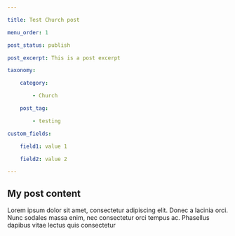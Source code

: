 ```yaml
---

title: Test Church post

menu_order: 1

post_status: publish

post_excerpt: This is a post excerpt

taxonomy:

    category:

        - Church

    post_tag:

        - testing

custom_fields:

    field1: value 1

    field2: value 2

---
```


## My post content

Lorem ipsum dolor sit amet, consectetur adipiscing elit. Donec a lacinia orci. Nunc sodales massa enim, nec consectetur orci tempus ac. Phasellus dapibus vitae lectus quis consectetur

